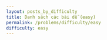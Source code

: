 ```yaml
---
layout: posts_by_difficulty
title: Danh sách các bài dễ (easy)
permalink: /problems/difficulty/easy
difficulty: easy
---
```

